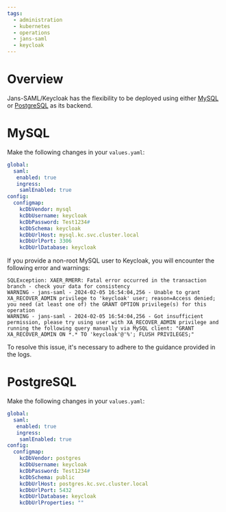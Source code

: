 ```yaml
---
tags:
  - administration
  - kubernetes
  - operations
  - jans-saml
  - keycloak
---
```



# Overview 

Jans-SAML/Keycloak has the flexibility to be deployed using either [MySQL](#mysql) or [PostgreSQL](#postgresql) as its backend.

# MySQL

Make the following changes in your `values.yaml`:

```yaml
global:
  saml:
   enabled: true
   ingress:
    samlEnabled: true
config:
  configmap:    
    kcDbVendor: mysql
    kcDbUsername: keycloak
    kcDbPassword: Test1234#
    kcDbSchema: keycloak
    kcDbUrlHost: mysql.kc.svc.cluster.local
    kcDbUrlPort: 3306
    kcDbUrlDatabase: keycloak
```


If you provide a non-root MySQL user to Keycloak, you will encounter the following error and warnings:

```
SQLException: XAER_RMERR: Fatal error occurred in the transaction branch - check your data for consistency
WARNING - jans-saml - 2024-02-05 16:54:04,256 - Unable to grant XA_RECOVER_ADMIN privilege to 'keycloak' user; reason=Access denied; you need (at least one of) the GRANT OPTION privilege(s) for this operation
WARNING - jans-saml - 2024-02-05 16:54:04,256 - Got insufficient permission, please try using user with XA_RECOVER_ADMIN privilege and running the following query manually via MySQL client: "GRANT XA_RECOVER_ADMIN ON *.* TO 'keycloak'@'%'; FLUSH PRIVILEGES;"
```

To resolve this issue, it's necessary to adhere to the guidance provided in the logs.


# PostgreSQL

Make the following changes in your `values.yaml`:

```yaml
global:
  saml:
   enabled: true
   ingress:
    samlEnabled: true
config:
  configmap:    
    kcDbVendor: postgres
    kcDbUsername: keycloak
    kcDbPassword: Test1234#
    kcDbSchema: public
    kcDbUrlHost: postgres.kc.svc.cluster.local
    kcDbUrlPort: 5432
    kcDbUrlDatabase: keycloak
    kcDbUrlProperties: ""
```